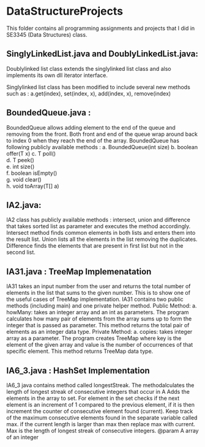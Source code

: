 # DataStructureProjects
This folder contains all programming assignments and projects that I did in SE3345  (Data Structures) class. 

## SinglyLinkedList.java and DoublyLinkedList.java: 

Doublylinked list class extends the singlylinked list class and also implements its own dll iterator interface.

Singlylinked list class has been modified to include several new methods such as :
a.get(index), set(index, x), add(index, x), remove(index)


## BoundedQueue.java : 
BoundedQueue allows adding element to the end of the queue and removing from the front. Both front and end of the queue wrap around back to index 0 when they reach the end of the array. BoundedQueue has following publicly available methods :
  a. BoundedQueue(int size)
  b. boolean offer(T x)
  c. T poll()        
  d. T peek()         
  e. int size()          
  f. boolean isEmpty()   
  g. void clear()    
  h. void toArray(T[] a)
  
## IA2.java: 
IA2 class has publicly available methods : intersect, union and difference that takes sorted list as parameter and executes the method accordingly. Intersect method finds common elements in both lists and enters them into the result list. Union lists all the elements in the list removing the duplicates. Difference finds the elements that are present in first list but not in the second list. 

## IA31.java : TreeMap Implemenatation
IA31 takes an input number from the user and returns the total number of elements in the list that sums to the given number. This is to show one of the useful cases of TreeMap implementation. 
IA31 contains two public methods (including main) and one private helper method. Public Method:
a. howMany: takes an integer array and an int as parameters. The program calculates how many pair of elements from the array sums up to form the integer that is passed as parameter. This method returns the total pair of elements as an integer data type.
Private Method:
a. copies: takes integer array as a parameter. The program creates TreeMap where key is
the element of the given array and value is the number of occurrences of that specific element. This method returns TreeMap data type.

## IA6_3.java : HashSet Implementation
IA6_3 java contains method called longestStreak.
The methodalculates the length of longest streak of consecutive integers that occur in A
Adds the elements in the array to set. For element in the set checks if the next element is an increment of 1
compared to the previous element, if it is then increment the counter of consecutive
element found (current). Keep track of the maximum consecutive elements found in the separate variable called
max. if the current length is larger than max then replace
max with current. Max is the length of longest streak of consecutive integers.
@param A array of an integer

